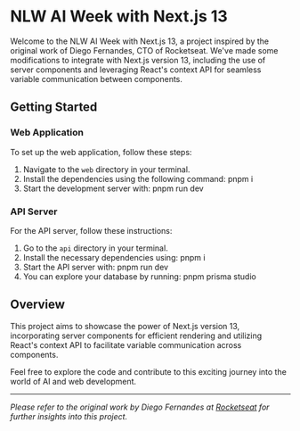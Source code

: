 # NLW AI Week with Next.js 13

Welcome to the NLW AI Week with Next.js 13, a project inspired by the original work of Diego Fernandes, CTO of Rocketseat. We've made some modifications to integrate with Next.js version 13, including the use of server components and leveraging React's context API for seamless variable communication between components.

## Getting Started

### Web Application

To set up the web application, follow these steps:

1. Navigate to the `web` directory in your terminal.
2. Install the dependencies using the following command: pnpm i
3. Start the development server with: pnpm run dev

### API Server

For the API server, follow these instructions:

1. Go to the `api` directory in your terminal.
2. Install the necessary dependencies using: pnpm i
3. Start the API server with: pnpm run dev
4. You can explore your database by running: pnpm prisma studio

## Overview

This project aims to showcase the power of Next.js version 13, incorporating server components for efficient rendering and utilizing React's context API to facilitate variable communication across components.

Feel free to explore the code and contribute to this exciting journey into the world of AI and web development.

---
*Please refer to the original work by Diego Fernandes at [Rocketseat](https://rocketseat.com.br/) for further insights into this project.*
